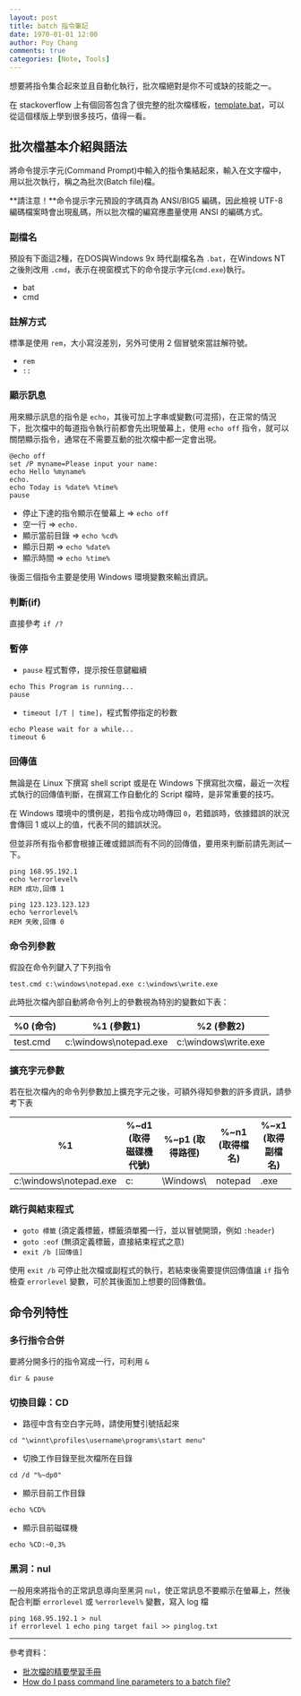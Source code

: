 ```yaml
---
layout: post
title: batch 指令筆記
date: 1970-01-01 12:00
author: Poy Chang
comments: true
categories: [Note, Tools]
---
```

想要將指令集合起來並且自動化執行，批次檔絕對是你不可或缺的技能之一。

在 stackoverflow 上有個回答包含了很完整的批次檔樣板，[template.bat](https://stackoverflow.com/a/45070967/3803939)，可以從這個樣版上學到很多技巧，值得一看。

## 批次檔基本介紹與語法

將命令提示字元(Command Prompt)中輸入的指令集結起來，輸入在文字檔中，用以批次執行，稱之為批次(Batch file)檔。

**請注意！**命令提示字元預設的字碼頁為 ANSI/BIG5 編碼，因此檢視 UTF-8 編碼檔案時會出現亂碼，所以批次檔的編寫應盡量使用 ANSI 的編碼方式。

### 副檔名

預設有下面這2種，在DOS與Windows 9x 時代副檔名為 `.bat`，在Windows NT 之後則改用 `.cmd`，表示在視窗模式下的命令提示字元(`cmd.exe`)執行。

* bat
* cmd

### 註解方式

標準是使用 `rem`，大小寫沒差別，另外可使用 2 個冒號來當註解符號。

* `rem`
* `::`

### 顯示訊息

用來顯示訊息的指令是 `echo`，其後可加上字串或變數(可混搭)，在正常的情況下，批次檔中的每道指令執行前都會先出現螢幕上，使用 `echo off` 指令，就可以關閉顯示指令，通常在不需要互動的批次檔中都一定會出現。

```
@echo off
set /P myname=Please input your name:
echo Hello %myname%
echo.
echo Today is %date% %time%
pause
```

* 停止下達的指令顯示在螢幕上 => `echo off`
* 空一行 => `echo.`
* 顯示當前目錄 => `echo %cd%`
* 顯示日期 => `echo %date%`
* 顯示時間 => `echo %time%`

後面三個指令主要是使用 Windows 環境變數來輸出資訊。

### 判斷(if)

直接參考 `if /?`

### 暫停

* `pause` 程式暫停，提示按任意鍵繼續
```
echo This Program is running...
pause
```

* `timeout [/T | time]`，程式暫停指定的秒數
```
echo Please wait for a while...
timeout 6
```

### 回傳值

無論是在 Linux 下撰寫 shell script 或是在 Windows 下撰寫批次檔，最近一次程式執行的回傳值判斷，在撰寫工作自動化的 Script 檔時，是非常重要的技巧。

在 Windows 環境中的慣例是，若指令成功時傳回 `0`，若錯誤時，依據錯誤的狀況會傳回 1 或以上的值，代表不同的錯誤狀況。

但並非所有指令都會根據正確或錯誤而有不同的回傳值，要用來判斷前請先測試一下。

```
ping 168.95.192.1
echo %errorlevel%
REM 成功,回傳 1

ping 123.123.123.123
echo %errorlevel%
REM 失敗,回傳 0
```

### 命令列參數

假設在命令列鍵入了下列指令

```
test.cmd c:\windows\notepad.exe c:\windows\write.exe
```

此時批次檔內部自動將命令列上的參數視為特別的變數如下表：

<table class="table table-striped">
<thead>
  <tr>
    <th>%0 (命令)</th>
	<th>%1 (參數1)</th>
	<th>%2 (參數2)</th>
  </tr>
</thead>
<tbody>
  <tr>
    <td>test.cmd</td>
	<td>c:\windows\notepad.exe</td>
	<td>c:\windows\write.exe</td>
  </tr>
</tbody>
</table>

### 擴充字元參數

若在批次檔內的命令列參數加上擴充字元之後，可額外得知參數的許多資訊，請參考下表

<table class="table table-striped">
<thead>
  <tr>
    <th>%1</th>
	<th>%~d1 (取得磁碟機代號)</th>
	<th>%~p1 (取得路徑)</th>
	<th>%~n1 (取得檔名)</th>
	<th>%~x1 (取得副檔名)</th>
  </tr>
</thead>
<tbody>
  <tr>
    <td>c:\windows\notepad.exe</td>
	<td>c:</td>
	<td>\Windows\</td>
	<td>notepad	</td>
	<td>.exe</td>
  </tr>
</tbody>
</table>

### 跳行與結束程式

* `goto 標籤` (須定義標籤，標籤須單獨一行，並以冒號開頭，例如 `:header`)
* `goto :eof` (無須定義標籤，直接結束程式之意)
* `exit /b [回傳值]`

使用 `exit /b` 可停止批次檔或副程式的執行，若結束後需要提供回傳值讓 `if` 指令檢查 `errorlevel` 變數，可於其後面加上想要的回傳數值。

## 命令列特性

### 多行指令合併

要將分開多行的指令寫成一行，可利用 `&`

```
dir & pause
```

### 切換目錄：CD

* 路徑中含有空白字元時，請使用雙引號括起來
```
cd "\winnt\profiles\username\programs\start menu"
```

* 切換工作目錄至批次檔所在目錄
```
cd /d "%~dp0"
```

* 顯示目前工作目錄
```
echo %CD%
```

* 顯示目前磁碟機
```
echo %CD:~0,3%
```

### 黑洞：nul

一般用來將指令的正常訊息導向至黑洞 `nul`，使正常訊息不要顯示在螢幕上，然後配合判斷 `errorlevel` 或 `%errorlevel%` 變數，寫入 log 檔

```
ping 168.95.192.1 > nul
if errorlevel 1 echo ping target fail >> pinglog.txt
```

----------

參考資料：

* [批次檔的精要學習手冊](https://www.gitbook.com/book/peterju/cmddoc)
* [How do I pass command line parameters to a batch file?](https://stackoverflow.com/questions/26551/how-do-i-pass-command-line-parameters-to-a-batch-file)